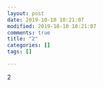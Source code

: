 ```yaml
---
layout: post
date: 2019-10-10 10:21:07
modified: 2019-10-10 10:21:07
comments: true
title: "2"
categories: []
tags: []

---
```

2